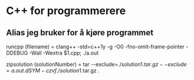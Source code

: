 # C++ for programmerere

## Alias jeg bruker for å kjøre programmet

runcpp (filename)
= clang++ -std=c++1y -g -O0 -fno-omit-frame-pointer -DDEBUG -Wall -Wextra $1.cpp; ./a.out

zipsolution (solutionNumber)
= tar --exclude=./solution$1.tar.gz --exclude=a.out.dSYM -czvf ./solution$1.tar.gz .

